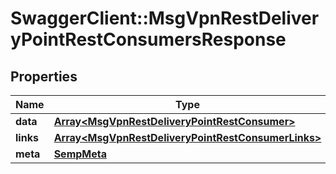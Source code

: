 # SwaggerClient::MsgVpnRestDeliveryPointRestConsumersResponse

## Properties
Name | Type | Description | Notes
------------ | ------------- | ------------- | -------------
**data** | [**Array&lt;MsgVpnRestDeliveryPointRestConsumer&gt;**](MsgVpnRestDeliveryPointRestConsumer.md) |  | [optional] 
**links** | [**Array&lt;MsgVpnRestDeliveryPointRestConsumerLinks&gt;**](MsgVpnRestDeliveryPointRestConsumerLinks.md) |  | [optional] 
**meta** | [**SempMeta**](SempMeta.md) |  | 


